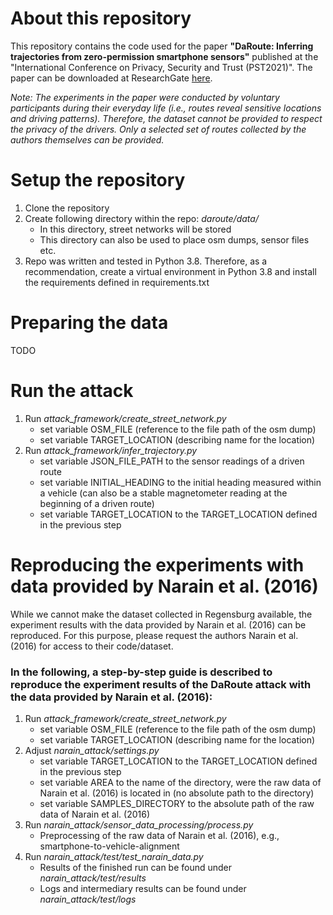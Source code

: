 # **About this repository**

This repository contains the code used for the paper **"DaRoute: Inferring trajectories from zero-permission smartphone sensors"**
published at the "International Conference on Privacy, Security and Trust (PST2021)".
The paper can be downloaded at ResearchGate [here](https://www.researchgate.net/publication/356253751_DaRoute_Inferring_trajectories_from_zero-permission_smartphone_sensors).

*Note: The experiments in the paper were conducted by voluntary participants during their everyday life (i.e., routes reveal sensitive locations and driving patterns). 
Therefore, the dataset cannot be provided to respect the privacy of the drivers. Only a selected set of routes collected by the authors themselves can be provided.*

# **Setup the repository**

1. Clone the repository
2. Create following directory within the repo: *daroute/data/*
   - In this directory, street networks will be stored
   - This directory can also be used to place osm dumps, sensor files etc.
3. Repo was written and tested in Python 3.8. Therefore, as a recommendation, create a virtual environment in Python 3.8 and install the requirements defined in requirements.txt


# **Preparing the data**
TODO

# **Run the attack**

1. Run *attack_framework/create_street_network.py*
   - set variable OSM_FILE (reference to the file path of the osm dump) 
   - set variable TARGET_LOCATION (describing name for the location)
2. Run *attack_framework/infer_trajectory.py*
   - set variable JSON_FILE_PATH to the sensor readings of a driven route
   - set variable INITIAL_HEADING to the initial heading measured within a vehicle (can also be a stable magnetometer reading at the beginning of a driven route)
   - set variable TARGET_LOCATION to the TARGET_LOCATION defined in the previous step

# **Reproducing the experiments with data provided by Narain et al. (2016)**

While we cannot make the dataset collected in Regensburg available, the experiment results with the data provided by Narain et al. (2016) can be reproduced.
For this purpose, please request the authors Narain et al. (2016) for access to their code/dataset.

### In the following, a step-by-step guide is described to reproduce the experiment results of the DaRoute attack with the data provided by Narain et al. (2016):

1. Run *attack_framework/create_street_network.py*
   - set variable OSM_FILE (reference to the file path of the osm dump) 
   - set variable TARGET_LOCATION (describing name for the location)
2. Adjust *narain_attack/settings.py*
   - set variable TARGET_LOCATION to the TARGET_LOCATION defined in the previous step
   - set variable AREA to the name of the directory, were the raw data of Narain et al. (2016) is located in (no absolute path to the directory)
   - set variable SAMPLES_DIRECTORY to the absolute path of the raw data of Narain et al. (2016)
3. Run *narain_attack/sensor_data_processing/process.py*
   - Preprocessing of the raw data of Narain et al. (2016), e.g., smartphone-to-vehicle-alignment
4. Run *narain_attack/test/test_narain_data.py*
   - Results of the finished run can be found under *narain_attack/test/results*
   - Logs and intermediary results can be found under *narain_attack/test/logs*
